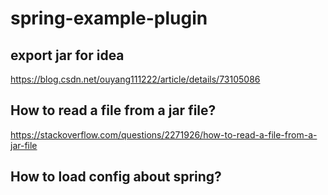# spring-example-plugin

## export jar for idea

https://blog.csdn.net/ouyang111222/article/details/73105086

## How to read a file from a jar file?

https://stackoverflow.com/questions/2271926/how-to-read-a-file-from-a-jar-file

## How to load config about spring?
